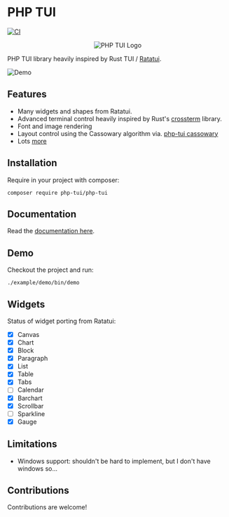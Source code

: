 PHP TUI
=======

[![CI](https://github.com/php-tui/php-tui/actions/workflows/ci.yml/badge.svg)](https://github.com/php-tui/php-tui/actions/workflows/ci.yml)

<p align="center">
  <img src="https://github.com/php-tui/php-tui/assets/530801/a5ea89fa-8f02-4c67-9467-4740c931f88f" alt="PHP TUI Logo"/>
</p>

PHP TUI library heavily inspired by Rust TUI /
[Ratatui](https://github.com/ratatui-org/ratatui).

![Demo](https://vhs.charm.sh/vhs-5Fmi0Lmn2W9ktdDWuflDlV.gif)

Features
--------

- Many widgets and shapes from Ratatui.
- Advanced terminal control heavily inspired by Rust's [crossterm](https://github.com/crossterm-rs/crossterm) library.
- Font and image rendering
- Layout control using the Cassowary algorithm via. [php-tui cassowary](https://github.com/php-tui/cassowary)
- Lots [more](https://php-tui.github.io/php-tui)

Installation
------------

Require in your project with composer:

```
composer require php-tui/php-tui
```

Documentation
-------------

Read the [documentation here](https://php-tui.github.io/php-tui).

Demo
----

Checkout the project and run:

```
./example/demo/bin/demo
```

Widgets
-------

Status of widget porting from Ratatui:

- [x] Canvas
- [x] Chart
- [x] Block
- [x] Paragraph
- [x] List
- [x] Table
- [x] Tabs
- [ ] Calendar
- [x] Barchart
- [x] Scrollbar
- [ ] Sparkline
- [x] Gauge

Limitations
-----------

- Windows support: shouldn't be hard to implement, but I don't have windows so...

Contributions
-------------

Contributions are welcome!
